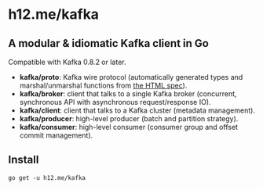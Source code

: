 h12.me/kafka
============

A modular & idiomatic Kafka client in Go
----------------------------------------

Compatible with Kafka 0.8.2 or later.

* **kafka/proto**: Kafka wire protocol (automatically generated types and
  marshal/unmarshal functions from
  [the HTML spec](https://cwiki.apache.org/confluence/display/KAFKA/A+Guide+To+The+Kafka+Protocol)).
* **kafka/broker**: client that talks to a single Kafka broker (concurrent,
  synchronous API with asynchronous request/response IO).
* **kafka/client**: client that talks to a Kafka cluster (metadata management).
* **kafka/producer**: high-level producer (batch and partition strategy).
* **kafka/consumer**: high-level consumer (consumer group and offset commit management).

Install
-------

```
go get -u h12.me/kafka
```
